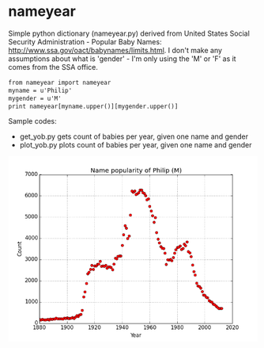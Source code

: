 nameyear
========

Simple python dictionary (nameyear.py) derived from United States Social Security Administration - Popular Baby Names: http://www.ssa.gov/oact/babynames/limits.html. I don't make any assumptions about what is 'gender' - I'm only using the 'M' or 'F' as it comes from the SSA office.

    from nameyear import nameyear
    myname = u'Philip'
    mygender = u'M'
    print nameyear[myname.upper()][mygender.upper()]
    
    
Sample codes:
+ get_yob.py gets count of babies per year, given one name and gender
+ plot_yob.py plots count of babies per year, given one name and gender

![plot_yob.py output](https://raw.githubusercontent.com/philshem/nameyear/master/plot_yob.png)
